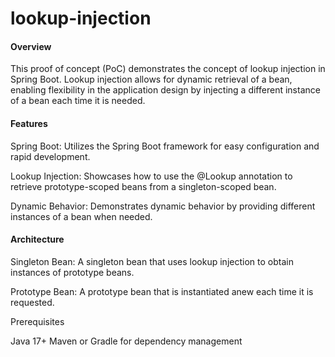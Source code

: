 # lookup-injection
#### **Overview**

This proof of concept (PoC) demonstrates the concept of lookup injection in Spring Boot. Lookup injection allows for dynamic retrieval of a bean, enabling flexibility in the application design by injecting a different instance of a bean each time it is needed.

#### **Features**

Spring Boot: Utilizes the Spring Boot framework for easy configuration and rapid development.

Lookup Injection: Showcases how to use the @Lookup annotation to retrieve prototype-scoped beans from a singleton-scoped bean.

Dynamic Behavior: Demonstrates dynamic behavior by providing different instances of a bean when needed.

#### **Architecture**

Singleton Bean: A singleton bean that uses lookup injection to obtain instances of prototype beans.

Prototype Bean: A prototype bean that is instantiated anew each time it is requested.

Prerequisites

Java 17+
Maven or Gradle for dependency management